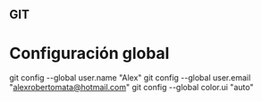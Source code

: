## GIT

# Configuración global
git config --global user.name "Alex"
git config --global user.email "alexrobertomata@hotmail.com"
git config --global color.ui "auto"
